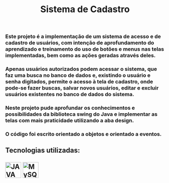 # <div align="center"> Sistema de Cadastro <div align="center"> 
<br>

### Este projeto é a implementação de um sistema de acesso e de cadastro de usuários, com intenção de aprofundamento do aprendizado e treinamento do uso de botões e menus nas telas implementadas, bem como as ações geradas através deles.

### Apenas usuários autorizados podem acessar o sistema, que faz uma busca no banco de dados e, existindo o usuário e senha digitados, permite o acesso à tela de cadastro, onde pode-se fazer buscas, salvar novos usuários, editar e excluir usuários existentes no banco de dados do sistema.

### Neste projeto pude aprofundar os conhecimentos e possibilidades da biblioteca swing do Java e implementar as telas com mais praticidade utilizando a aba design. 
### O código foi escrito orientado a objetos e orientado a eventos.

## Tecnologias utilizadas: <div style="display: inline_block"><br><img align="center" alt="JAVA" height="50" width="50" src="https://cdn.jsdelivr.net/gh/devicons/devicon/icons/java/java-original-wordmark.svg"> <img align="center" alt="MySQL" height="50" width="50" src="https://cdn.jsdelivr.net/gh/devicons/devicon/icons/mysql/mysql-original-wordmark.svg">
